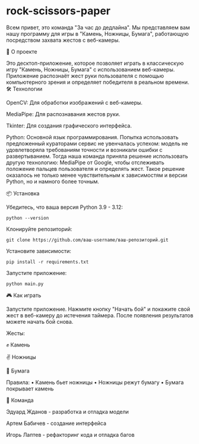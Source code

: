 # rock-scissors-paper
Всем привет, это команда "За час до дедлайна". Мы представляем вам нашу программу для игры в "Камень, Ножницы, Бумага", работающую посредством захвата жестов с веб-камеры.

🚀 О проекте

Это десктоп-приложение, которое позволяет играть в классическую игру "Камень, Ножницы, Бумага" с использованием веб-камеры. Приложение распознаёт жест руки пользователя с помощью компьютерного зрения и определяет победителя в реальном времени.
🛠️ Технологии

OpenCV: Для обработки изображений с веб-камеры.

MediaPipe: Для распознавания жестов руки.

Tkinter: Для создания графического интерфейса.

Python: Основной язык программирования.
  Попытка использовать предложенный кураторами сервис не увенчалась успехом: модель не удовлетворяла требованиям точности и возникали ошибки с развертыванием. Тогда наша команда приняла решение использовать другую технологию: MediaPipe от Google, чтобы отслеживать положение пальцев пользователя и определять жест. 
  Такое решение оказалось не только менее чувствительным к зависимостям и версии Python, но и намного более точным.

📦 Установка

 Убедитесь, что ваша версия Python 3.9 - 3.12:
 
    python --version
    
Клонируйте репозиторий:

    git clone https://github.com/ваш-username/ваш-репозиторий.git

Установите зависимости:

    pip install -r requirements.txt

Запустите приложение:

    python main.py

🎮 Как играть

Запустите приложение. Нажмите кнопку "Начать бой" и покажите свой жест в веб-камеру до истечения таймера. После появления результатов можете начать бой снова.

Жесты:

✊ Камень

✌️ Ножницы

🤚 Бумага

Правила:
    • Камень бьет ножницы
    • Ножницы режут бумагу
    • Бумага покрывает камень

👥 Команда

Эдуард Жданов - разработка и отладка модели

Артем Бабичев - создание интерфейса

Игорь Лаптев - рефакторинг кода и отладка багов

